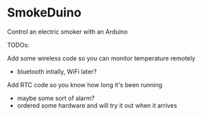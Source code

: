 SmokeDuino
==========

Control an electric smoker with an Arduino

TODOs:

Add some wireless code so you can monitor temperature remotely
 - bluetooth intially, WiFi later?

Add RTC code so you know how long it's been running
 - maybe some sort of alarm?
 - ordered some hardware and will try it out when it arrives
